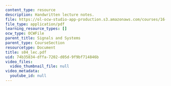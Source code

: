 ```yaml
---
content_type: resource
description: Handwritten lecture notes.
file: https://ol-ocw-studio-app-production.s3.amazonaws.com/courses/16-01-unified-engineering-i-ii-iii-iv-fall-2005-spring-2006/74b35834dffa7202d05d9f9bf714846b_s04_lec.pdf
file_type: application/pdf
learning_resource_types: []
ocw_type: OCWFile
parent_title: Signals and Systems
parent_type: CourseSection
resourcetype: Document
title: s04_lec.pdf
uid: 74b35834-dffa-7202-d05d-9f9bf714846b
video_files:
  video_thumbnail_file: null
video_metadata:
  youtube_id: null
---
```

